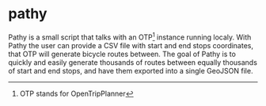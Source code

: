 # pathy

Pathy is a small script that talks with an OTP[^1] instance running localy. With Pathy the user can provide a CSV file with start and end stops coordinates, that OTP will generate bicycle routes between. The goal of Pathy is to quickly and easily generate thousands of routes between equally thousands of start and end stops, and have them exported into a single GeoJSON file.

[^1]: OTP stands for OpenTripPlanner
